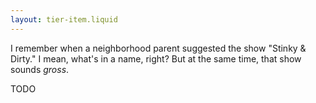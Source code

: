 ```yaml
---
layout: tier-item.liquid
---
```

I remember when a neighborhood parent suggested the show "Stinky & Dirty." I mean, what's in a name, right? But at the same time, that show sounds _gross_.

TODO
